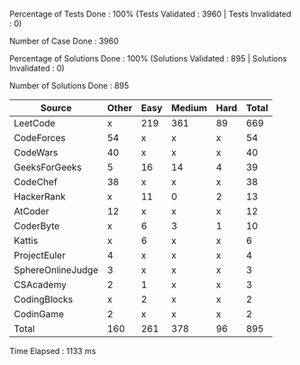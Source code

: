 Percentage of Tests Done : 100% (Tests Validated : 3960 | Tests Invalidated : 0)

Number of Case Done : 3960

Percentage of Solutions Done : 100% (Solutions Validated : 895 | Solutions Invalidated : 0)

Number of Solutions Done : 895

| Source             | Other    | Easy     | Medium   | Hard     | Total    |
| ------------------ | -------- | -------- | -------- | -------- | -------- |
| LeetCode           | x        | 219      | 361      | 89       | 669      |
| CodeForces         | 54       | x        | x        | x        | 54       |
| CodeWars           | 40       | x        | x        | x        | 40       |
| GeeksForGeeks      | 5        | 16       | 14       | 4        | 39       |
| CodeChef           | 38       | x        | x        | x        | 38       |
| HackerRank         | x        | 11       | 0        | 2        | 13       |
| AtCoder            | 12       | x        | x        | x        | 12       |
| CoderByte          | x        | 6        | 3        | 1        | 10       |
| Kattis             | x        | 6        | x        | x        | 6        |
| ProjectEuler       | 4        | x        | x        | x        | 4        |
| SphereOnlineJudge  | 3        | x        | x        | x        | 3        |
| CSAcademy          | 2        | 1        | x        | x        | 3        |
| CodingBlocks       | x        | 2        | x        | x        | 2        |
| CodinGame          | 2        | x        | x        | x        | 2        |
| Total              | 160      | 261      | 378      | 96       | 895      | 

Time Elapsed : 1133 ms

